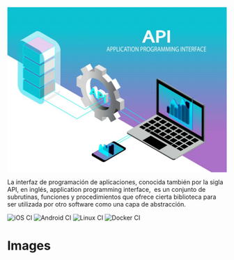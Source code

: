 <img src="images/API.jpg" align="center" title="API">

La interfaz de programación de aplicaciones, conocida también por la sigla API, en inglés, application programming interface, ​ es un conjunto de subrutinas, funciones y procedimientos que ofrece cierta biblioteca para ser utilizada por otro software como una capa de abstracción.

![iOS CI](https://github.com/trustwallet/API-Rest-Net-Core/workflows/iOS%20CI/badge.svg)
![Android CI](https://github.com/trustwallet/API-Rest-Net-Core/workflows/Android%20CI/badge.svg)
![Linux CI](https://github.com/trustwallet/API-Rest-Net-Core/workflows/Linux%20CI/badge.svg)
![Docker CI](https://github.com/trustwallet/API-Rest-Net-Core/workflows/Docker%20CI/badge.svg)


# Images

